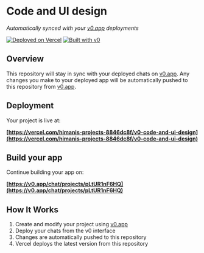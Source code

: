 # Code and UI design

*Automatically synced with your [v0.app](https://v0.app) deployments*

[![Deployed on Vercel](https://img.shields.io/badge/Deployed%20on-Vercel-black?style=for-the-badge&logo=vercel)](https://vercel.com/himanis-projects-8846dc8f/v0-code-and-ui-design)
[![Built with v0](https://img.shields.io/badge/Built%20with-v0.app-black?style=for-the-badge)](https://v0.app/chat/projects/pLtUR1nF6HQ)

## Overview

This repository will stay in sync with your deployed chats on [v0.app](https://v0.app).
Any changes you make to your deployed app will be automatically pushed to this repository from [v0.app](https://v0.app).

## Deployment

Your project is live at:

**[https://vercel.com/himanis-projects-8846dc8f/v0-code-and-ui-design](https://vercel.com/himanis-projects-8846dc8f/v0-code-and-ui-design)**

## Build your app

Continue building your app on:

**[https://v0.app/chat/projects/pLtUR1nF6HQ](https://v0.app/chat/projects/pLtUR1nF6HQ)**

## How It Works

1. Create and modify your project using [v0.app](https://v0.app)
2. Deploy your chats from the v0 interface
3. Changes are automatically pushed to this repository
4. Vercel deploys the latest version from this repository